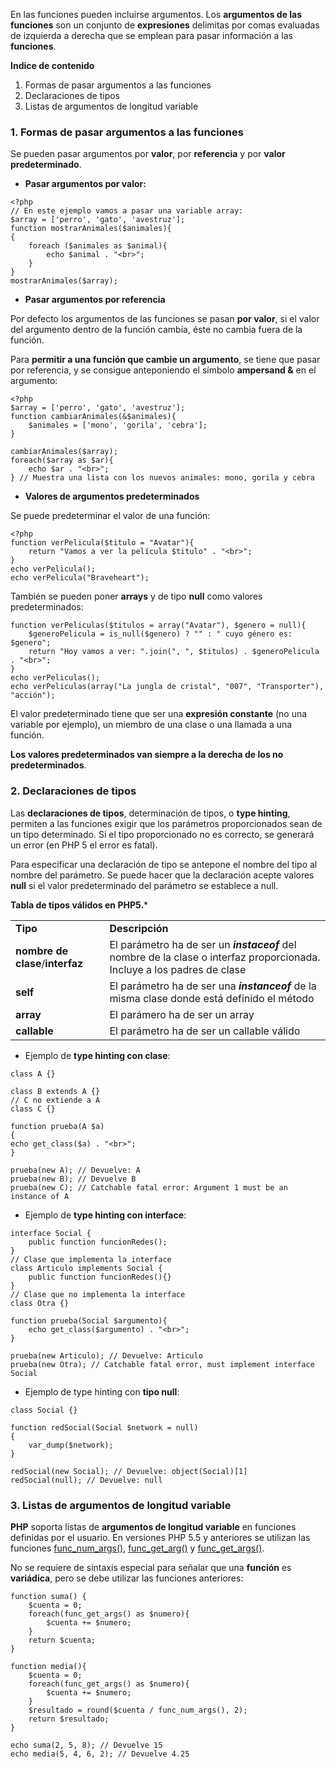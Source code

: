 En las funciones pueden incluirse argumentos. Los **argumentos de las funciones** son un conjunto de **expresiones** delimitas por comas evaluadas de izquierda a derecha que se emplean para pasar información a las **funciones**.

**Indice de contenido**

1.  Formas de pasar argumentos a las funciones
2.  Declaraciones de tipos
3.  Listas de argumentos de longitud variable

### 1. Formas de pasar argumentos a las funciones

Se pueden pasar argumentos por **valor**, por **referencia** y por **valor predeterminado**.

*   **Pasar argumentos por valor:**

```
<?php
// En este ejemplo vamos a pasar una variable array:
$array = ['perro', 'gato', 'avestruz'];
function mostrarAnimales($animales){
{
    foreach ($animales as $animal){
        echo $animal . "<br>";
    }
}
mostrarAnimales($array);
```

*   **Pasar argumentos por referencia**

Por defecto los argumentos de las funciones se pasan **por valor**, si el valor del argumento dentro de la función cambia, éste no cambia fuera de la función.

Para **permitir a una función que cambie un argumento**, se tiene que pasar por referencia, y se consigue anteponiendo el símbolo **ampersand &** en el argumento:

```
<?php
$array = ['perro', 'gato', 'avestruz'];
function cambiarAnimales(&$animales){
    $animales = ['mono', 'gorila', 'cebra'];
}

cambiarAnimales($array);
foreach($array as $ar){
    echo $ar . "<br>";
} // Muestra una lista con los nuevos animales: mono, gorila y cebra
```

*   **Valores de argumentos predeterminados**

Se puede predeterminar el valor de una función:

```
<?php
function verPelicula($titulo = "Avatar"){
    return "Vamos a ver la película $titulo" . "<br>";
}
echo verPelicula();
echo verPelicula("Braveheart"); 
```

También se pueden poner **arrays** y de tipo **null** como valores predeterminados:

```
function verPeliculas($titulos = array("Avatar"), $genero = null){
    $generoPelicula = is_null($genero) ? "" : " cuyo género es: $genero";
    return "Hoy vamos a ver: ".join(", ", $titulos) . $generoPelicula . "<br>";
}
echo verPeliculas();
echo verPeliculas(array("La jungla de cristal", "007", "Transporter"), "acción");
```

El valor predeterminado tiene que ser una **expresión constante** (no una variable por ejemplo), un miembro de una clase o una llamada a una función. 

**Los valores predeterminados van siempre a la derecha de los no predeterminados**.

### 2. Declaraciones de tipos

Las **declaraciones de tipos**, determinación de tipos, o **type hinting**, permiten a las funciones exigir que los parámetros proporcionados sean de un tipo determinado. Si el tipo proporcionado no es correcto, se generará un error (en PHP 5 el error es fatal).

Para especificar una declaración de tipo se antepone el nombre del tipo al nombre del parámetro. Se puede hacer que la declaración acepte valores **null** si el valor predeterminado del parámetro se establece a null.

**Tabla de tipos válidos en PHP5.***

| | |
| -------- | -------- |
| **Tipo** | **Descripción** |
| **nombre de clase**/**interfaz** | El parámetro ha de ser un _**instaceof**_ del nombre de la clase o interfaz proporcionada. Incluye a los padres de clase |
| **self** | El parámetro ha de ser una _**instanceof**_ de la misma clase donde está definido el método |
| **array** | El parámero ha de ser un array |
| **callable** | El parámetro ha de ser un callable válido |

*   Ejemplo de **type hinting con clase**:

```
class A {}

class B extends A {}
// C no extiende a A
class C {}

function prueba(A $a)
{
echo get_class($a) . "<br>";
}

prueba(new A); // Devuelve: A
prueba(new B); // Devuelve B
prueba(new C); // Catchable fatal error: Argument 1 must be an instance of A
```

*   Ejemplo de **type hinting con interface**:

```
interface Social {
    public function funcionRedes();
}
// Clase que implementa la interface
class Articulo implements Social {
    public function funcionRedes(){}
}
// Clase que no implementa la interface
class Otra {}

function prueba(Social $argumento){
    echo get_class($argumento) . "<br>";
}

prueba(new Articulo); // Devuelve: Articulo
prueba(new Otra); // Catchable fatal error, must implement interface Social
```

*   Ejemplo de type hinting con **tipo null**:

```
class Social {}

function redSocial(Social $network = null)
{
    var_dump($network);
}

redSocial(new Social); // Devuelve: object(Social)[1]
redSocial(null); // Devuelve: null
```

### 3. Listas de argumentos de longitud variable

**PHP** soporta listas de **argumentos de longitud variable** en funciones definidas por el usuario. En versiones PHP 5.5 y anteriores se utilizan las funciones [func_num_args()](http://php.net/manual/es/function.func-num-args.php), [func_get_arg()](http://php.net/manual/es/function.func-get-arg.php) y [func_get_args()](http://php.net/manual/es/function.func-get-args.php).

No se requiere de sintaxis especial para señalar que una **función** es **variádica**, pero se debe utilizar las funciones anteriores:

```
function suma() {
    $cuenta = 0;
    foreach(func_get_args() as $numero){
        $cuenta += $numero;
    }
    return $cuenta;
}

function media(){
    $cuenta = 0;
    foreach(func_get_args() as $numero){
        $cuenta += $numero;
    }
    $resultado = round($cuenta / func_num_args(), 2);
    return $resultado;
}

echo suma(2, 5, 8); // Devuelve 15
echo media(5, 4, 6, 2); // Devuelve 4.25
```